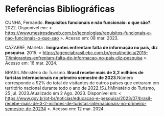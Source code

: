 # Referências Bibliográficas


>  

CUNHA, Fernando. **Requisitos funcionais e não funcionais: o que são?**. 2022. Disponível em: < https://www.mestresdaweb.com.br/tecnologias/requisitos-funcionais-e-nao-funcionais-o-que-sao >. Acesso em: 08 mar. 2023. 

 

CAZARRÉ, Marleta . **Imigrantes enfrentam falta de informação no país, diz pesquisa**. 2015. < https://agenciabrasil.ebc.com.br/geral/noticia/2015-11/imigrantes-enfrentam-falta-de-informacao-no-pais-diz-pesquisa  >. Acesso em: 16 mar. 2024. 

 

 

BRASIL.Ministério do Turismo. **Brasil recebe mais de 3,2 milhões de turistas internacionais no primeiro semestre de 2023**.Número corresponde a 92% do total de visitantes de outros países que entraram em território nacional durante todo o ano de 2022.*[S.l.]*:Ministério do Turismo, 25 jul. 2023.Atualizado em 2 Ago. 2023. Disponível em: <  https://www.gov.br/pt-br/noticias/educacao-e-pesquisa/2023/07/brasil-recebe-mais-de-3-2-milhoes-de-turistas-internacionais-no-primeiro-semestre-de-2023#  >. Acesso em: 12 mar. 2024. 

 
>
